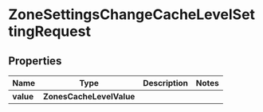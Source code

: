 

# ZoneSettingsChangeCacheLevelSettingRequest


## Properties

| Name | Type | Description | Notes |
|------------ | ------------- | ------------- | -------------|
|**value** | **ZonesCacheLevelValue** |  |  |




